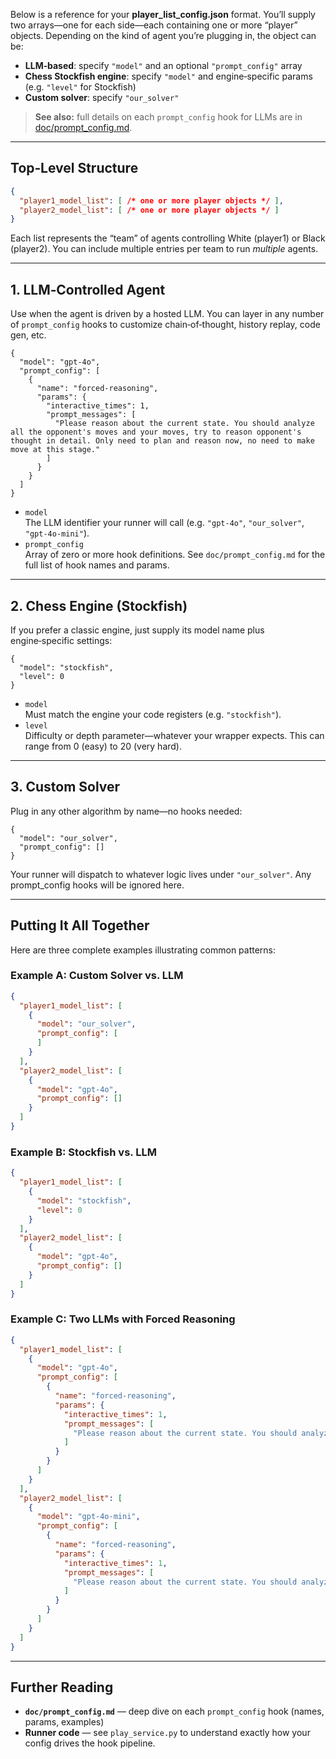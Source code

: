 Below is a reference for your **player_list_config.json** format. You’ll supply two arrays—one for each side—each containing one or more “player” objects.  Depending on the kind of agent you’re plugging in, the object can be:

- **LLM‑based**: specify `"model"` and an optional `"prompt_config"` array  
- **Chess Stockfish engine**: specify `"model"` and engine‑specific params (e.g. `"level"` for Stockfish)  
- **Custom solver**: specify `"our_solver"`

> **See also:** full details on each `prompt_config` hook for LLMs are in [doc/prompt_config.md](doc/prompt_config.md).

---

## Top‑Level Structure

```json
{
  "player1_model_list": [ /* one or more player objects */ ],
  "player2_model_list": [ /* one or more player objects */ ]
}
```

Each list represents the “team” of agents controlling White (player1) or Black (player2).  You can include multiple entries per team to run *multiple* agents.

---

## 1. LLM‑Controlled Agent

Use when the agent is driven by a hosted LLM.  You can layer in any number of `prompt_config` hooks to customize chain‑of‑thought, history replay, code gen, etc.

```jsonc
{
  "model": "gpt-4o",
  "prompt_config": [
    {
      "name": "forced-reasoning",
      "params": {
        "interactive_times": 1,
        "prompt_messages": [
          "Please reason about the current state. You should analyze all the opponent's moves and your moves, try to reason opponent's thought in detail. Only need to plan and reason now, no need to make move at this stage."
        ]
      }
    }
  ]
}
```

- `model`  
  The LLM identifier your runner will call (e.g. `"gpt-4o"`, `"our_solver"`, `"gpt-4o-mini"`).  
- `prompt_config`  
  Array of zero or more hook definitions.  See `doc/prompt_config.md` for the full list of hook names and params.

---

## 2. Chess Engine (Stockfish)

If you prefer a classic engine, just supply its model name plus engine‑specific settings:

```jsonc
{
  "model": "stockfish",
  "level": 0
}
```

- `model`  
  Must match the engine your code registers (e.g. `"stockfish"`).  
- `level`  
  Difficulty or depth parameter—whatever your wrapper expects. This can range from 0 (easy) to 20 (very hard).

---

## 3. Custom Solver

Plug in any other algorithm by name—no hooks needed:

```jsonc
{
  "model": "our_solver",
  "prompt_config": []
}
```

Your runner will dispatch to whatever logic lives under `"our_solver"`. Any prompt_config hooks will be ignored here.

---

## Putting It All Together

Here are three complete examples illustrating common patterns:

### Example A: Custom Solver vs. LLM

```json
{
  "player1_model_list": [
    {
      "model": "our_solver",
      "prompt_config": [
      ]
    }
  ],
  "player2_model_list": [
    {
      "model": "gpt-4o",
      "prompt_config": []
    }
  ]
}
```

### Example B: Stockfish vs. LLM

```json
{
  "player1_model_list": [
    {
      "model": "stockfish",
      "level": 0
    }
  ],
  "player2_model_list": [
    {
      "model": "gpt-4o",
      "prompt_config": []
    }
  ]
}
```

### Example C: Two LLMs with Forced Reasoning

```json
{
  "player1_model_list": [
    {
      "model": "gpt-4o",
      "prompt_config": [
        {
          "name": "forced-reasoning",
          "params": {
            "interactive_times": 1,
            "prompt_messages": [
              "Please reason about the current state. You should analyze all the opponent's moves and your moves, try to reason opponent's thought in detail. Only need to plan and reason now, no need to make move at this stage."
            ]
          }
        }
      ]
    }
  ],
  "player2_model_list": [
    {
      "model": "gpt-4o-mini",
      "prompt_config": [
        {
          "name": "forced-reasoning",
          "params": {
            "interactive_times": 1,
            "prompt_messages": [
              "Please reason about the current state. You should analyze all the opponent's moves and your moves, try to reason opponent's thought in detail. Only need to plan and reason now, no need to make move at this stage."
            ]
          }
        }
      ]
    }
  ]
}
```

---

## Further Reading

- **`doc/prompt_config.md`** — deep dive on each `prompt_config` hook (names, params, examples)
- **Runner code** — see `play_service.py` to understand exactly how your config drives the hook pipeline.